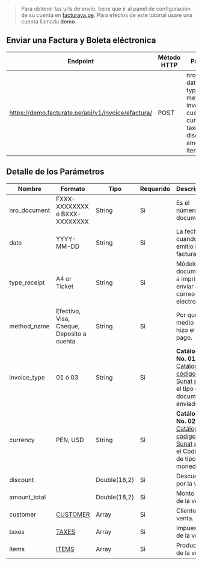 
>Para obtener las urls de envío, tiene que ir al panel de configuración de su cuenta en [facturaya.pe](https://facturate.pe). Para efectos de este tutorial usare una cuenta llamada **demo**.


## Enviar una Factura y Boleta eléctronica

Endpoint | Método HTTP | Parametros
------------ | ------------- | ------------
https://demo.facturate.pe/api/v1/invoice/efactura/ | POST | nro_document, date, type_receipt, method_name, invoice_type, customer, currency, taxes, discount, amount_total, items

## Detalle de los Parámetros

Nombre | Formato | Tipo | Requerido | Descripción 
------------ | ------------- | ------------- | ------------- | -------------
nro_document | FXXX-XXXXXXXX ó BXXX-XXXXXXXX | String | Si | Es el número de documento.
date | YYYY-MM-DD | String | Si | La fecha de cuando se emitio la factura.
type_receipt | A4 or Ticket | String | Si | Módelo de documento a imprimir o enviar a correo eléctronico.
method_name | Efectivo, Visa, Cheque, Deposito a cuenta | String | Si | Por que medio se hizo el pago.
invoice_type | 01 ó 03 | String | Si | **Catálogo No. 01 en el** [Catálogo de códigos de Sunat](catalogo-de-codigos.pdf) para el tipo de documento enviado. 
currency | PEN, USD | String | Si | **Catálogo No. 02 en el** [Catálogo de códigos de Sunat](catalogo-de-codigos.pdf) para el Códigos de tipo de monedas.
discount |  | Double(18,2) | Si | Descuento por la venta.
amount_total |  | Double(18,2) | Si | Monto total de la venta.
customer | [CUSTOMER](CUSTOMER.md) | Array | Si | Cliente de la venta.
taxes | [TAXES](TAXES.md) | Array | Si | Impuestos de la venta.
items | [ITEMS](ITEMS.md) | Array | Si | Productos de la venta.
